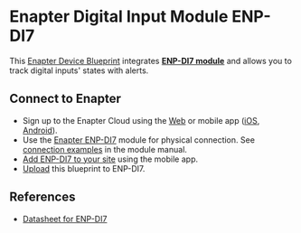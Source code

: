 # Enapter Digital Input Module ENP-DI7

This [Enapter Device Blueprint](https://github.com/Enapter/marketplace#blue_book-enapter-device-blueprints) integrates **[ENP-DI7 module](https://handbook.enapter.com/modules/ENP-DI7/ENP-DI7.html)** and allows you to track digital inputs' states with alerts.

## Connect to Enapter

- Sign up to the Enapter Cloud using the [Web](https://cloud.enapter.com/) or mobile app ([iOS](https://apps.apple.com/app/id1388329910), [Android](https://play.google.com/store/apps/details?id=com.enapter&hl=en)).
- Use the [Enapter ENP-DI7](https://handbook.enapter.com/modules/ENP-DI7/ENP-DI7.html) module for physical connection. See [connection examples](https://handbook.enapter.com/modules/ENP-DI7/ENP-DI7.html#connection-example) in the module manual.
- [Add ENP-DI7 to your site](https://handbook.enapter.com/software/mobile/android_mobile_app.html#adding-sites-and-devices) using the mobile app.
- [Upload](https://developers.enapter.com/docs/tutorial/uploading-blueprint/) this blueprint to ENP-DI7.

## References

- [Datasheet for ENP-DI7](https://handbook.enapter.com/modules/ENP-DI7/downloads/ENP-DI7_Datasheet_EN_v1.pdf)

